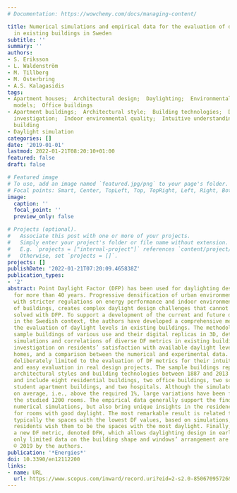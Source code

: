 ```yaml
---
# Documentation: https://wowchemy.com/docs/managing-content/

title: Numerical simulations and empirical data for the evaluation of daylight factors
  in existing buildings in Sweden
subtitle: ''
summary: ''
authors:
- S. Eriksson
- L. Waldenström
- M. Tillberg
- M. Österbring
- A.S. Kalagasidis
tags:
- Apartment houses;  Architectural design;  Daylighting;  Environmental regulations;  Numerical
  models;  Office buildings
- Apartment buildings;  Architectural style;  Building technologies;  Daylight factors;  Field
  investigation;  Indoor environmental quality;  Intuitive understanding;  Residential
  building
- Daylight simulation
categories: []
date: '2019-01-01'
lastmod: 2022-01-21T08:20:10+01:00
featured: false
draft: false

# Featured image
# To use, add an image named `featured.jpg/png` to your page's folder.
# Focal points: Smart, Center, TopLeft, Top, TopRight, Left, Right, BottomLeft, Bottom, BottomRight.
image:
  caption: ''
  focal_point: ''
  preview_only: false

# Projects (optional).
#   Associate this post with one or more of your projects.
#   Simply enter your project's folder or file name without extension.
#   E.g. `projects = ["internal-project"]` references `content/project/deep-learning/index.md`.
#   Otherwise, set `projects = []`.
projects: []
publishDate: '2022-01-21T07:20:09.465838Z'
publication_types:
- '2'
abstract: Point Daylight Factor (DFP) has been used for daylighting design in Sweden
  for more than 40 years. Progressive densification of urban environments, in combination
  with stricter regulations on energy performance and indoor environmental quality
  of buildings, creates complex daylight design challenges that cannot be adequately
  solved with DFP. To support a development of the current and future daylight indicators
  in the Swedish context, the authors have developed a comprehensive methodology for
  the evaluation of daylight levels in existing buildings. The methodology comprises
  sample buildings of various use and their digital replicas in 3D, detailed numerical
  simulations and correlations of diverse DF metrics in existing buildings, a field
  investigation on residents’ satisfaction with available daylight levels in their
  homes, and a comparison between the numerical and experimental data. The study was
  deliberately limited to the evaluation of DF metrics for their intuitive understanding
  and easy evaluation in real design projects. The sample buildings represent typical
  architectural styles and building technologies between 1887 and 2013 in Gothenburg
  and include eight residential buildings, two office buildings, two schools, two
  student apartment buildings, and two hospitals. Although the simulated DFP is 1.4%
  on average, i.e., above the required 1%, large variations have been found between
  the studied 1200 rooms. The empirical data generally support the findings from the
  numerical simulations, but also bring unique insights in the residences’ preferences
  for rooms with good daylight. The most remarkable result is related to kitchens,
  typically the spaces with the lowest DF values, based on simulations, while the
  residents wish them to be the spaces with the most daylight. Finally, the work introduces
  a new DF metric, denoted DFW, which allows daylighting design in early stages when
  only limited data on the building shape and windows’ arrangement are available.
  © 2019 by the authors.
publication: '*Energies*'
doi: 10.3390/en12112200
links:
- name: URL
  url: https://www.scopus.com/inward/record.uri?eid=2-s2.0-85067095726&doi=10.3390%2fen12112200&partnerID=40&md5=b1fc0512e234703a5e359a35dc62e7e4
---
```

